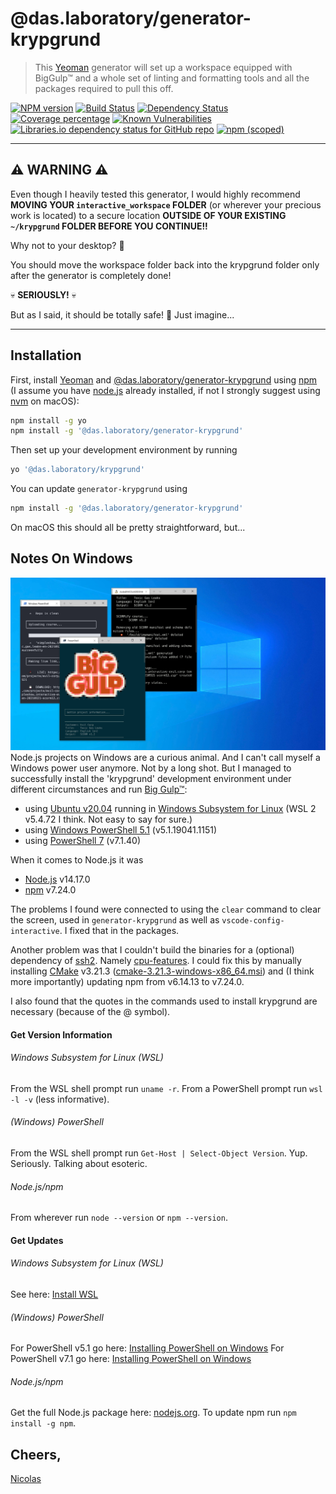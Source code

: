 # @das.laboratory/generator-krypgrund

> This [Yeoman](http://yeoman.io) generator will set up a workspace equipped with BigGulp™ and a whole set of linting and formatting tools and all the packages required to pull this off.

[![NPM version][npm-image]][npm-url] [![Build Status][travis-image]][travis-url] [![Dependency Status][daviddm-image]][daviddm-url] [![Coverage percentage][coveralls-image]][coveralls-url] [![Known Vulnerabilities][snyk-image]][snyk-url] [![Libraries.io dependency status for GitHub repo][shields-librariesio-image]][shields-librariesio-url] [![npm (scoped)][shields-npm-image]][shields-npm-url]

---

## ⚠️ WARNING ⚠️

Even though I heavily tested this generator, I would highly recommend **MOVING YOUR `interactive_workspace` FOLDER** (or wherever your precious work is located) to a secure location **OUTSIDE OF YOUR EXISTING `~/krypgrund` FOLDER BEFORE YOU CONTINUE!!**

Why not to your desktop? 🙈

You should move the workspace folder back into the krypgrund folder only after the generator is completely done!

💀 **SERIOUSLY!** 💀

But as I said, it should be totally safe! 😬 Just imagine...

---

## Installation

First, install [Yeoman](http://yeoman.io) and [@das.laboratory/generator-krypgrund](https://www.npmjs.com/package/@das.laboratory/generator-krypgrund) using [npm](https://www.npmjs.com/)  
(I assume you have [node.js](https://nodejs.org/) already installed, if not I strongly suggest using [nvm](https://github.com/nvm-sh/nvm) on macOS):

```bash
npm install -g yo
npm install -g '@das.laboratory/generator-krypgrund'
```

Then set up your development environment by running

```bash
yo '@das.laboratory/krypgrund'
```

You can update `generator-krypgrund` using

```bash
npm install -g '@das.laboratory/generator-krypgrund'
```

On macOS this should all be pretty straightforward, but...

## Notes On Windows

![big-gulp-on-windows](/_assets/big-gulp-on-windows.jpg)
Node.js projects on Windows are a curious animal. And I can't call myself a Windows power user anymore. Not by a long shot. But I managed to successfully install the 'krypgrund' development environment under different circumstances and run [Big Gulp™](https://www.npmjs.com/package/@das.laboratory/gulp-plugin-interactive):

-   using [Ubuntu v20.04](https://ubuntu.com/wsl) running in [Windows Subsystem for Linux](https://docs.microsoft.com/en-us/windows/wsl/) (WSL 2 v5.4.72 I think. Not easy to say for sure.)
-   using [Windows PowerShell 5.1](https://docs.microsoft.com/en-us/powershell/) (v5.1.19041.1151)
-   using [PowerShell 7](https://github.com/PowerShell/PowerShell) (v7.1.40)

When it comes to Node.js it was

-   [Node.js](https://nodejs.org/) v14.17.0
-   [npm](https://docs.npmjs.com/about-npm) v7.24.0

The problems I found were connected to using the `clear` command to clear the screen, used in `generator-krypgrund` as well as `vscode-config-interactive`. I fixed that in the packages.

Another problem was that I couldn't build the binaries for a (optional) dependency of [ssh2](https://www.npmjs.com/package/ssh2). Namely [cpu-features](https://www.npmjs.com/package/cpu-features). I could fix this by manually installing [CMake](https://cmake.org/) v3.21.3 ([cmake-3.21.3-windows-x86_64.msi](https://github.com/Kitware/CMake/releases/download/v3.21.3/cmake-3.21.3-windows-x86_64.msi)) and (I think more importantly) updating npm from v6.14.13 to v7.24.0.

I also found that the quotes in the commands used to install krypgrund are necessary (because of the @ symbol).

#### Get Version Information

###### Windows Subsystem for Linux (WSL)

From the WSL shell prompt run `uname -r`.
From a PowerShell prompt run `wsl -l -v` (less informative).

###### (Windows) PowerShell

From the WSL shell prompt run `Get-Host | Select-Object Version`. Yup. Seriously. Talking about esoteric.

###### Node.js/npm

From wherever run `node --version` or `npm --version`.

#### Get Updates

###### Windows Subsystem for Linux (WSL)

See here: [Install WSL](https://docs.microsoft.com/en-us/windows/wsl/install)

###### (Windows) PowerShell

For PowerShell v5.1 go here: [Installing PowerShell on Windows](https://docs.microsoft.com/en-us/powershell/scripting/install/installing-powershell-on-windows?view=powershell-5.1)
For PowerShell v7.1 go here: [Installing PowerShell on Windows](https://docs.microsoft.com/en-us/powershell/scripting/install/installing-powershell-on-windows?view=powershell-7.1)

###### Node.js/npm

Get the full Node.js package here: [nodejs.org](https://nodejs.org/en/download/).
To update npm run `npm install -g npm`.

## Cheers,

[Nicolas](https://daslaboratory.com)

[npm-image]: https://badge.fury.io/js/%40das.laboratory%2Fgenerator-krypgrund.svg
[npm-url]: https://www.npmjs.com/package/@das.laboratory/generator-krypgrund
[travis-image]: https://app.travis-ci.com/DasLaboratory/generator-krypgrund.svg?token=BnnzuzzfzNLziSeX8ygq&branch=main
[travis-url]: https://app.travis-ci.com/github/DasLaboratory/generator-krypgrund
[daviddm-image]: https://status.david-dm.org/gh/DasLaboratory/generator-krypgrund.svg?theme=shields.io
[daviddm-url]: https://david-dm.org/DasLaboratory/generator-krypgrund
[coveralls-image]: https://coveralls.io/repos/github/DasLaboratory/generator-krypgrund/badge.svg?branch=main
[coveralls-url]: https://coveralls.io/github/DasLaboratory/generator-krypgrund?branch=main
[snyk-url]: https://snyk.io/test/github/DasLaboratory/generator-krypgrund
[snyk-image]: https://snyk.io/test/github/DasLaboratory/generator-krypgrund/badge.svg
[shields-librariesio-url]: https://libraries.io/github/DasLaboratory/generator-krypgrund
[shields-librariesio-image]: https://img.shields.io/librariesio/github/DasLaboratory/generator-krypgrund
[shields-npm-url]: https://www.npmjs.com/package/@das.laboratory/generator-krypgrund
[shields-npm-image]: https://img.shields.io/npm/v/@das.laboratory/generator-krypgrund
